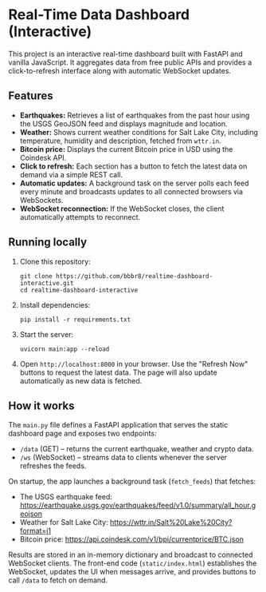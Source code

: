 # Real-Time Data Dashboard (Interactive)

This project is an interactive real-time dashboard built with FastAPI and vanilla JavaScript. It aggregates data from free public APIs and provides a click-to-refresh interface along with automatic WebSocket updates.

## Features

- **Earthquakes:** Retrieves a list of earthquakes from the past hour using the USGS GeoJSON feed and displays magnitude and location.
- **Weather:** Shows current weather conditions for Salt Lake City, including temperature, humidity and description, fetched from `wttr.in`.
- **Bitcoin price:** Displays the current Bitcoin price in USD using the Coindesk API.
- **Click to refresh:** Each section has a button to fetch the latest data on demand via a simple REST call.
- **Automatic updates:** A background task on the server polls each feed every minute and broadcasts updates to all connected browsers via WebSockets.
- **WebSocket reconnection:** If the WebSocket closes, the client automatically attempts to reconnect.

## Running locally

1. Clone this repository:
   ```
   git clone https://github.com/bbbr8/realtime-dashboard-interactive.git
   cd realtime-dashboard-interactive
   ```
2. Install dependencies:
   ```
   pip install -r requirements.txt
   ```
3. Start the server:
   ```
   uvicorn main:app --reload
   ```
4. Open `http://localhost:8000` in your browser. Use the "Refresh Now" buttons to request the latest data. The page will also update automatically as new data is fetched.

## How it works

The `main.py` file defines a FastAPI application that serves the static dashboard page and exposes two endpoints:

- `/data` (GET) – returns the current earthquake, weather and crypto data.
- `/ws` (WebSocket) – streams data to clients whenever the server refreshes the feeds.

On startup, the app launches a background task (`fetch_feeds`) that fetches:
- The USGS earthquake feed: https://earthquake.usgs.gov/earthquakes/feed/v1.0/summary/all_hour.geojson
- Weather for Salt Lake City: https://wttr.in/Salt%20Lake%20City?format=j1
- Bitcoin price: https://api.coindesk.com/v1/bpi/currentprice/BTC.json

Results are stored in an in-memory dictionary and broadcast to connected WebSocket clients. The front-end code (`static/index.html`) establishes the WebSocket, updates the UI when messages arrive, and provides buttons to call `/data` to fetch on demand.
